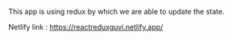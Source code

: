 This app is using redux by which we are able to update the state.

Netlify link : https://reactreduxguvi.netlify.app/